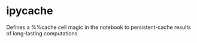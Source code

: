 ipycache
========

Defines a %%cache cell magic in the notebook to persistent-cache results of long-lasting computations
